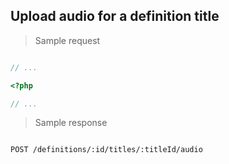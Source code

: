 ## Upload audio for a definition title

> Sample request

```shell

```

```javascript
// ...
```

```php
<?php

// ...
```

> Sample response

```json

```

`POST /definitions/:id/titles/:titleId/audio`
